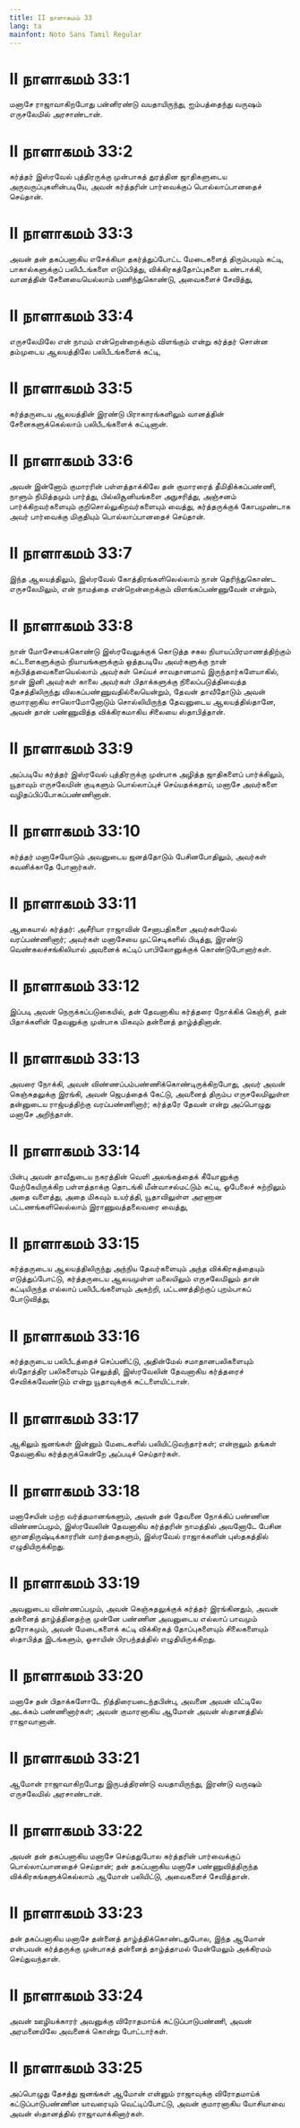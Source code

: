 ```yaml
---
title: II நாளாகமம் 33
lang: ta
mainfont: Noto Sans Tamil Regular
---
```


# II நாளாகமம் 33:1

மனாசே ராஜாவாகிறபோது பன்னிரண்டு வயதாயிருந்து, ஐம்பத்தைந்து வருஷம் எருசலேமில் அரசாண்டான்.

# II நாளாகமம் 33:2

கர்த்தர் இஸ்ரவேல் புத்திரருக்கு முன்பாகத் துரத்தின ஜாதிகளுடைய அருவருப்புகளின்படியே, அவன் கர்த்தரின் பார்வைக்குப் பொல்லாப்பானதைச் செய்தான்.

# II நாளாகமம் 33:3

அவன் தன் தகப்பனாகிய எசேக்கியா தகர்த்துப்போட்ட மேடைகளைத் திரும்பவும் கட்டி, பாகால்களுக்குப் பலிபீடங்களை எடுப்பித்து, விக்கிரகத்தோப்புகளை உண்டாக்கி, வானத்தின் சேனையையெல்லாம் பணிந்துகொண்டு, அவைகளைச் சேவித்து,

# II நாளாகமம் 33:4

எருசலேமிலே என் நாமம் என்றென்றைக்கும் விளங்கும் என்று கர்த்தர் சொன்ன தம்முடைய ஆலயத்திலே பலிபீடங்களைக் கட்டி,

# II நாளாகமம் 33:5

கர்த்தருடைய ஆலயத்தின் இரண்டு பிராகாரங்களிலும் வானத்தின் சேனைகளுக்கெல்லாம் பலிபீடங்களைக் கட்டினான்.

# II நாளாகமம் 33:6

அவன் இன்னோம் குமாரரின் பள்ளத்தாக்கிலே தன் குமாரரைத் தீமிதிக்கப்பண்ணி, நாளும் நிமித்தமும் பார்த்து, பில்லிசூனியங்களை அநுசரித்து, அஞ்சனம் பார்க்கிறவர்களையும் குறிசொல்லுகிறவர்களையும் வைத்து, கர்த்தருக்குக் கோபமுண்டாக அவர் பார்வைக்கு மிகுதியும் பொல்லாப்பானதைச் செய்தான்.

# II நாளாகமம் 33:7

இந்த ஆலயத்திலும், இஸ்ரவேல் கோத்திரங்களிலெல்லாம் நான் தெரிந்துகொண்ட எருசலேமிலும், என் நாமத்தை என்றென்றைக்கும் விளங்கப்பண்ணுவேன் என்றும்,

# II நாளாகமம் 33:8

நான் மோசேயைக்கொண்டு இஸ்ரவேலுக்குக் கொடுத்த சகல நியாயப்பிரமாணத்திற்கும் கட்டளைகளுக்கும் நியாயங்களுக்கும் ஒத்தபடியே அவர்களுக்கு நான் கற்பித்தவைகளையெல்லாம் அவர்கள் செய்யச் சாவதானமாய் இருந்தார்களேயாகில், நான் இனி அவர்கள் காலை அவர்கள் பிதாக்களுக்கு நிலைப்படுத்திவைத்த தேசத்திலிருந்து விலகப்பண்ணுவதில்லையென்றும், தேவன் தாவீதோடும் அவன் குமாரனாகிய சாலொமோனோடும் சொல்லியிருந்த தேவனுடைய ஆலயத்தில்தானே, அவன் தான் பண்ணுவித்த விக்கிரகமாகிய சிலையை ஸ்தாபித்தான்.

# II நாளாகமம் 33:9

அப்படியே கர்த்தர் இஸ்ரவேல் புத்திரருக்கு முன்பாக அழித்த ஜாதிகளைப் பார்க்கிலும், யூதாவும் எருசலேமின் குடிகளும் பொல்லாப்புச் செய்யதக்கதாய், மனாசே அவர்களை வழிதப்பிப்போகப்பண்ணினான்.

# II நாளாகமம் 33:10

கர்த்தர் மனாசேயோடும் அவனுடைய ஜனத்தோடும் பேசினபோதிலும், அவர்கள் கவனிக்காதே போனார்கள்.

# II நாளாகமம் 33:11

ஆகையால் கர்த்தர்: அசீரியா ராஜாவின் சேனாபதிகளை அவர்கள்மேல் வரப்பண்ணினார்; அவர்கள் மனாசேயை முட்செடிகளில் பிடித்து, இரண்டு வெண்கலச்சங்கிலியால் அவனைக் கட்டிப் பாபிலோனுக்குக் கொண்டுபோனார்கள்.

# II நாளாகமம் 33:12

இப்படி அவன் நெருக்கப்படுகையில், தன் தேவனாகிய கர்த்தரை நோக்கிக் கெஞ்சி, தன் பிதாக்களின் தேவனுக்கு முன்பாக மிகவும் தன்னைத் தாழ்த்தினான்.

# II நாளாகமம் 33:13

அவரை நோக்கி, அவன் விண்ணப்பம்பண்ணிக்கொண்டிருக்கிறபோது, அவர் அவன் கெஞ்சுதலுக்கு இரங்கி, அவன் ஜெபத்தைக் கேட்டு, அவனைத் திரும்ப எருசலேமிலுள்ள தன்னுடைய ராஜ்யத்திற்கு வரப்பண்ணினார்; கர்த்தரே தேவன் என்று அப்பொழுது மனாசே அறிந்தான்.

# II நாளாகமம் 33:14

பின்பு அவன் தாவீதுடைய நகரத்தின் வெளி அலங்கத்தைக் கீயோனுக்கு மேற்கேயிருக்கிற பள்ளத்தாக்கு தொடங்கி மீன்வாசல்மட்டும் கட்டி, ஓபேலைச் சுற்றிலும் அதை வளைத்து, அதை மிகவும் உயர்த்தி, யூதாவிலுள்ள அரணான பட்டணங்களிலெல்லாம் இராணுவத்தலைவரை வைத்து,

# II நாளாகமம் 33:15

கர்த்தருடைய ஆலயத்திலிருந்து அந்நிய தேவர்களையும் அந்த விக்கிரகத்தையும் எடுத்துப்போட்டு, கர்த்தருடைய ஆலயமுள்ள மலையிலும் எருசலேமிலும் தான் கட்டியிருந்த எல்லாப் பலிபீடங்களையும் அகற்றி, பட்டணத்திற்குப் புறம்பாகப் போடுவித்து,

# II நாளாகமம் 33:16

கர்த்தருடைய பலிபீடத்தைச் செப்பனிட்டு, அதின்மேல் சமாதானபலிகளையும் ஸ்தோத்திர பலிகளையும் செலுத்தி, இஸ்ரவேலின் தேவனாகிய கர்த்தரைச் சேவிக்கவேண்டும் என்று யூதாவுக்குக் கட்டளையிட்டான்.

# II நாளாகமம் 33:17

ஆகிலும் ஜனங்கள் இன்னும் மேடைகளில் பலியிட்டுவந்தார்கள்; என்றாலும் தங்கள் தேவனாகிய கர்த்தருக்கென்றே அப்படிச் செய்தார்கள்.

# II நாளாகமம் 33:18

மனாசேயின் மற்ற வர்த்தமானங்களும், அவன் தன் தேவனை நோக்கிப் பண்ணின விண்ணப்பமும், இஸ்ரவேலின் தேவனாகிய கர்த்தரின் நாமத்தில் அவனோடே பேசின ஞானதிருஷ்டிக்காரரின் வார்த்தைகளும், இஸ்ரவேல் ராஜாக்களின் புஸ்தகத்தில் எழுதியிருக்கிறது.

# II நாளாகமம் 33:19

அவனுடைய விண்ணப்பமும், அவன் கெஞ்சுதலுக்குக் கர்த்தர் இரங்கினதும், அவன் தன்னைத் தாழ்த்தினதற்கு முன்னே பண்ணின அவனுடைய எல்லாப் பாவமும் துரோகமும், அவன் மேடைகளைக் கட்டி விக்கிரகத் தோப்புகளையும் சிலைகளையும் ஸ்தாபித்த இடங்களும், ஓசாயின் பிரபந்தத்தில் எழுதியிருக்கிறது.

# II நாளாகமம் 33:20

மனாசே தன் பிதாக்களோடே நித்திரையடைந்தபின்பு, அவனை அவன் வீட்டிலே அடக்கம் பண்ணினார்கள்; அவன் குமாரனாகிய ஆமோன் அவன் ஸ்தானத்தில் ராஜாவானான்.

# II நாளாகமம் 33:21

ஆமோன் ராஜாவாகிறபோது இருபத்திரண்டு வயதாயிருந்து, இரண்டு வருஷம் எருசலேமில் அரசாண்டான்.

# II நாளாகமம் 33:22

அவன் தன் தகப்பனாகிய மனாசே செய்ததுபோல கர்த்தரின் பார்வைக்குப் பொல்லாப்பானதைச் செய்தான்; தன் தகப்பனாகிய மனாசே பண்ணுவித்திருந்த விக்கிரகங்களுக்கெல்லாம் ஆமோன் பலியிட்டு, அவைகளைச் சேவித்தான்.

# II நாளாகமம் 33:23

தன் தகப்பனாகிய மனாசே தன்னைத் தாழ்த்திக்கொண்டதுபோல, இந்த ஆமோன் என்பவன் கர்த்தருக்கு முன்பாகத் தன்னைத் தாழ்த்தாமல் மேன்மேலும் அக்கிரமம் செய்துவந்தான்.

# II நாளாகமம் 33:24

அவன் ஊழியக்காரர் அவனுக்கு விரோதமாய்க் கட்டுப்பாடுபண்ணி, அவன் அரமனையிலே அவனைக் கொன்று போட்டார்கள்.

# II நாளாகமம் 33:25

அப்பொழுது தேசத்து ஜனங்கள் ஆமோன் என்னும் ராஜாவுக்கு விரோதமாய்க் கட்டுப்பாடுபண்ணின யாவரையும் வெட்டிப்போட்டு, அவன் குமாரனாகிய யோசியாவை அவன் ஸ்தானத்தில் ராஜாவாக்கினார்கள்.

